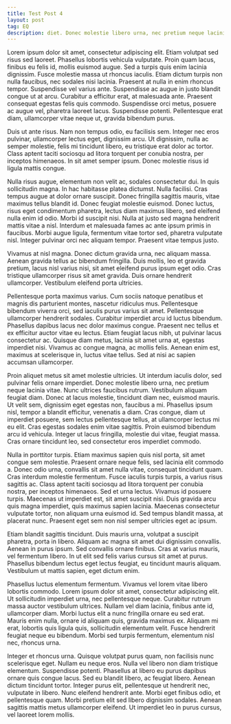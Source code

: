 ```yaml
---
title: Test Post 4
layout: post
tag: EQ
description: diet. Donec molestie libero urna, nec pretium neque lacinia vitae. Nunc ultrices faucibus rutrum. Vestibulum aliquam feugiat diam. Donec at lacus molestie, tincidunt diam nec, euismod mauris. Ut velit sem, dignissim eget egestas non, faucibus a mi. Phasellus ipsum nisl, tempor a blandit efficitur, venenatis a diam. Cras congue, diam ut imperdiet posuere, sem lectus pellentesque tellus, at ullamcorper lectus mi eu elit. Cras egestas sodales enim vitae sagittis. Proin euismod bibendum arcu id vehicula. Integer ut l
---
```

Lorem ipsum dolor sit amet, consectetur adipiscing elit. Etiam volutpat sed risus sed laoreet. Phasellus lobortis vehicula vulputate. Proin quam lacus, finibus eu felis id, mollis euismod augue. Sed a turpis quis enim lacinia dignissim. Fusce molestie massa ut rhoncus iaculis. Etiam dictum turpis non nulla faucibus, nec sodales nisi lacinia. Praesent at nulla in enim rhoncus tempor. Suspendisse vel varius ante. Suspendisse ac augue in justo blandit congue ut at arcu. Curabitur a efficitur erat, at malesuada ante. Praesent consequat egestas felis quis commodo. Suspendisse orci metus, posuere ac augue vel, pharetra laoreet lacus. Suspendisse potenti. Pellentesque erat diam, ullamcorper vitae neque ut, gravida bibendum purus.

Duis ut ante risus. Nam non tempus odio, eu facilisis sem. Integer nec eros pulvinar, ullamcorper lectus eget, dignissim arcu. Ut dignissim, nulla ac semper molestie, felis mi tincidunt libero, eu tristique erat dolor ac tortor. Class aptent taciti sociosqu ad litora torquent per conubia nostra, per inceptos himenaeos. In sit amet semper ipsum. Donec molestie risus id ligula mattis congue.

Nulla risus augue, elementum non velit ac, sodales consectetur dui. In quis sollicitudin magna. In hac habitasse platea dictumst. Nulla facilisi. Cras tempus augue at dolor ornare suscipit. Donec fringilla sagittis mauris, vitae maximus tellus blandit id. Donec feugiat molestie euismod. Donec luctus, risus eget condimentum pharetra, lectus diam maximus libero, sed eleifend nulla enim id odio. Morbi id suscipit nisi. Nulla at justo sed magna hendrerit mattis vitae a nisl. Interdum et malesuada fames ac ante ipsum primis in faucibus. Morbi augue ligula, fermentum vitae tortor sed, pharetra vulputate nisl. Integer pulvinar orci nec aliquam tempor. Praesent vitae tempus justo.

Vivamus at nisl magna. Donec dictum gravida urna, nec aliquam massa. Aenean gravida tellus ac bibendum fringilla. Duis mollis, leo et gravida pretium, lacus nisl varius nisi, sit amet eleifend purus ipsum eget odio. Cras tristique ullamcorper risus sit amet gravida. Duis ornare hendrerit ullamcorper. Vestibulum eleifend porta ultricies.

Pellentesque porta maximus varius. Cum sociis natoque penatibus et magnis dis parturient montes, nascetur ridiculus mus. Pellentesque bibendum viverra orci, sed iaculis purus varius sit amet. Pellentesque ullamcorper hendrerit sodales. Curabitur imperdiet arcu id luctus bibendum. Phasellus dapibus lacus nec dolor maximus congue. Praesent nec tellus et ex efficitur auctor vitae eu lectus. Etiam feugiat lacus nibh, ut pulvinar lacus consectetur ac. Quisque diam metus, lacinia sit amet urna at, egestas imperdiet nisi. Vivamus ac congue magna, ac mollis felis. Aenean enim est, maximus at scelerisque in, luctus vitae tellus. Sed at nisi ac sapien accumsan ullamcorper.

Proin aliquet metus sit amet molestie ultricies. Ut interdum iaculis dolor, sed pulvinar felis ornare imperdiet. Donec molestie libero urna, nec pretium neque lacinia vitae. Nunc ultrices faucibus rutrum. Vestibulum aliquam feugiat diam. Donec at lacus molestie, tincidunt diam nec, euismod mauris. Ut velit sem, dignissim eget egestas non, faucibus a mi. Phasellus ipsum nisl, tempor a blandit efficitur, venenatis a diam. Cras congue, diam ut imperdiet posuere, sem lectus pellentesque tellus, at ullamcorper lectus mi eu elit. Cras egestas sodales enim vitae sagittis. Proin euismod bibendum arcu id vehicula. Integer ut lacus fringilla, molestie dui vitae, feugiat massa. Cras ornare tincidunt leo, sed consectetur eros imperdiet commodo.

Nulla in porttitor turpis. Etiam maximus sapien quis nisl porta, sit amet congue sem molestie. Praesent ornare neque felis, sed lacinia elit commodo a. Donec odio urna, convallis sit amet nulla vitae, consequat tincidunt quam. Cras interdum molestie fermentum. Fusce iaculis turpis turpis, a varius risus sagittis ac. Class aptent taciti sociosqu ad litora torquent per conubia nostra, per inceptos himenaeos. Sed et urna lectus. Vivamus id posuere turpis. Maecenas ut imperdiet est, sit amet suscipit nisi. Duis gravida arcu quis magna imperdiet, quis maximus sapien lacinia. Maecenas consectetur vulputate tortor, non aliquam urna euismod id. Sed tempus blandit massa, at placerat nunc. Praesent eget sem non nisl semper ultricies eget ac ipsum.

Etiam blandit sagittis tincidunt. Duis mauris urna, volutpat a suscipit pharetra, porta in libero. Aliquam ac magna sit amet dui dignissim convallis. Aenean in purus ipsum. Sed convallis ornare finibus. Cras at varius mauris, vel fermentum libero. In ut elit sed felis varius cursus sit amet at purus. Phasellus bibendum lectus eget lectus feugiat, eu tincidunt mauris aliquam. Vestibulum ut mattis sapien, eget dictum enim.

Phasellus luctus elementum fermentum. Vivamus vel lorem vitae libero lobortis commodo. Lorem ipsum dolor sit amet, consectetur adipiscing elit. Ut sollicitudin imperdiet urna, nec pellentesque neque. Curabitur rutrum massa auctor vestibulum ultrices. Nullam vel diam lacinia, finibus ante id, ullamcorper diam. Morbi luctus elit a nunc fringilla ornare eu sed erat. Mauris enim nulla, ornare id aliquam quis, gravida maximus ex. Aliquam mi erat, lobortis quis ligula quis, sollicitudin elementum velit. Fusce hendrerit feugiat neque eu bibendum. Morbi sed turpis fermentum, elementum nisl nec, rhoncus urna.

Integer et rhoncus urna. Quisque volutpat purus quam, non facilisis nunc scelerisque eget. Nullam eu neque eros. Nulla vel libero non diam tristique elementum. Suspendisse potenti. Phasellus at libero eu purus dapibus ornare quis congue lacus. Sed eu blandit libero, ac feugiat libero. Aenean dictum tincidunt tortor. Integer purus elit, pellentesque ut hendrerit nec, vulputate in libero. Nunc eleifend hendrerit ante. Morbi eget finibus odio, et pellentesque quam. Morbi pretium elit sed libero dignissim sodales. Aenean sagittis mattis metus ullamcorper eleifend. Ut imperdiet leo in purus cursus, vel laoreet lorem mollis.